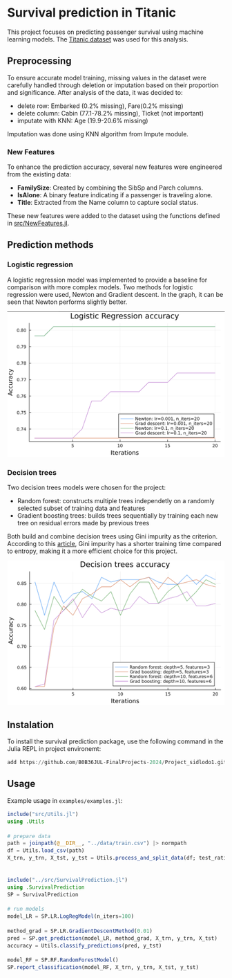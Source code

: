 # Survival prediction in Titanic

This project focuses on predicting passenger survival using machine learning models. The [Titanic dataset](https://www.kaggle.com/c/titanic) was used for this analysis. 

## Preprocessing
To ensure accurate model training, missing values in the dataset were carefully handled through deletion or imputation based on their proportion and significance.
After analysis of the data, it was decided to:
- delete row: Embarked (0.2% missing), Fare(0.2% missing)
- delete column: Cabin (77.1-78.2% missing), Ticket (not important)
- imputate with KNN: Age (19.9-20.6% missing)

Imputation was done using KNN algorithm from Impute module.

### New Features

To enhance the prediction accuracy, several new features were engineered from the existing data:
- **FamilySize**: Created by combining the SibSp and Parch columns.
- **IsAlone**: A binary feature indicating if a passenger is traveling alone.
- **Title**: Extracted from the Name column to capture social status.

These new features were added to the dataset using the functions defined in [src/NewFeatures.jl](src/NewFeatures.jl).

## Prediction methods

### Logistic regression
A logistic regression model was implemented to provide a baseline for comparison with more complex models.
Two methods for logistic regression were used, Newton and Gradient descent. In the graph, it can be seen that Newton performs slightly better.

![Logistic regression accuracy](./data/logreg.png)

### Decision trees
Two decision trees models were chosen for the project:
- Random forest: constructs multiple trees independetly on a randomly selected subset of training data and features
- Gradient boosting trees: builds trees sequentially by training each new tree on residual errors made by previous trees

Both build and combine decision trees using Gini impurity as the criterion. According to this [article](https://quantdare.com/decision-trees-gini-vs-entropy/), Gini impurity has a shorter training time compared to entropy, making it a more efficient choice for this project.

![Decision trees accuracy](./data/trees.png)

## Instalation
To install the survival prediction package, use the following command in the Julia REPL in project environemt:
```julia
add https://github.com/B0B36JUL-FinalProjects-2024/Project_sidlodo1.git
```

## Usage

Example usage in `examples/examples.jl`:
```julia
include("src/Utils.jl")
using .Utils

# prepare data
path = joinpath(@__DIR__, "../data/train.csv") |> normpath
df = Utils.load_csv(path)
X_trn, y_trn, X_tst, y_tst = Utils.process_and_split_data(df; test_ratio=0.2)


include("../src/SurvivalPrediction.jl")
using .SurvivalPrediction
SP = SurvivalPrediction

# run models
model_LR = SP.LR.LogRegModel(n_iters=100)

method_grad = SP.LR.GradientDescentMethod(0.01)
pred = SP.get_prediction(model_LR, method_grad, X_trn, y_trn, X_tst)
accuracy = Utils.classify_predictions(pred, y_tst)

model_RF = SP.RF.RandomForestModel()
SP.report_classification(model_RF, X_trn, y_trn, X_tst, y_tst)
```
